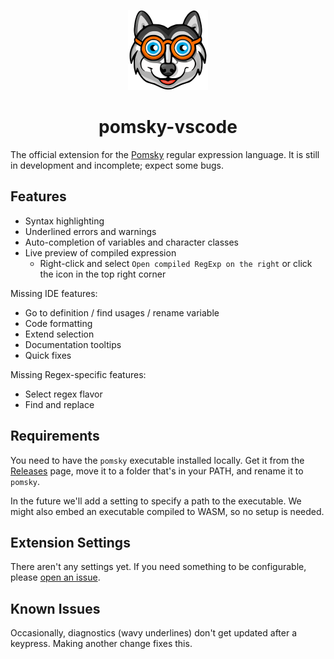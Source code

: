 <div align="center">

![Logo](./media/icon.png)

# pomsky-vscode

</div>

The official extension for the [Pomsky](https://pomsky-lang.org) regular expression language. It is
still in development and incomplete; expect some bugs.

## Features

- Syntax highlighting
- Underlined errors and warnings
- Auto-completion of variables and character classes
- Live preview of compiled expression
  - Right-click and select `Open compiled RegExp on the right` or click the icon in the top right
    corner

Missing IDE features:

- Go to definition / find usages / rename variable
- Code formatting
- Extend selection
- Documentation tooltips
- Quick fixes

Missing Regex-specific features:

- Select regex flavor
- Find and replace

## Requirements

You need to have the `pomsky` executable installed locally. Get it from the
[Releases](https://github.com/pomsky-lang/pomsky/releases) page, move it to a folder that's in your
PATH, and rename it to `pomsky`.

In the future we'll add a setting to specify a path to the executable. We might also embed an
executable compiled to WASM, so no setup is needed.

## Extension Settings

There aren't any settings yet. If you need something to be configurable, please
[open an issue](https://github.com/pomsky-lang/pomsky-vscode/issues).

## Known Issues

Occasionally, diagnostics (wavy underlines) don't get updated after a keypress. Making another
change fixes this.

<!--
## Release Notes

Users appreciate release notes as you update your extension.

-->
